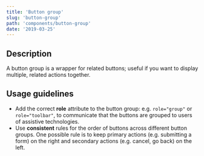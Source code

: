 ```yaml
---
title: 'Button group'
slug: 'button-group'
path: 'components/button-group'
date: '2019-03-25'
---
```


## Description

A button group is a wrapper for related buttons; useful if you want to display multiple, related actions together.

## Usage guidelines

- Add the correct **role** attribute to the button group: e.g. `role="group"` or `role="toolbar"`, to communicate that the buttons are grouped to users of assistive technologies.
- Use **consistent** rules for the order of buttons across different button groups. One possible rule is to keep primary actions (e.g. submitting a form) on the right and secondary actions (e.g. cancel, go back) on the left.
